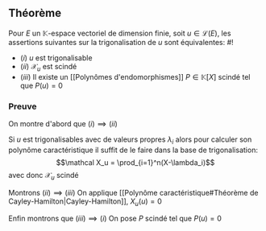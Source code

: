 ## Théorème
Pour $E$ un $\mathbb K$-espace vectoriel de dimension finie, soit $u \in \mathcal L(E)$, les assertions suivantes sur la trigonalisation de $u$ sont équivalentes: #!

- $(i)$ $u$ est trigonalisable
- $(ii)$ $\mathcal X_u$ est scindé
- $(iii)$ Il existe un [[Polynômes d'endomorphismes]] $P \in \mathbb K[X]$ scindé tel que $P(u) = 0$

### Preuve
On montre d'abord que $(i) \implies (ii)$

Si $u$ est trigonalisables avec de valeurs propres $\lambda_i$ alors pour calculer son polynôme caractéristique il suffit de le faire dans la base de trigonalisation:
$$\mathcal X_u = \prod_{i=1}^n(X-\lambda_i)$$ avec donc $\mathcal X_u$ scindé

Montrons $(ii) \implies (iii)$
On applique [[Polynôme caractéristique#Théorème de Cayley-Hamilton|Cayley-Hamilton]], $X_u(u) = 0$ 

Enfin montrons que $(iii) \implies (i)$
On pose $P$ scindé tel que $P(u) = 0$